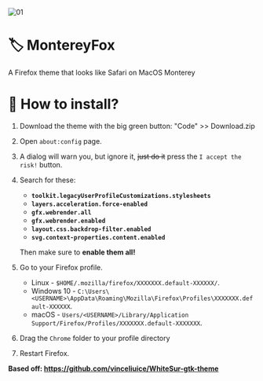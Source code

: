 ![01](https://github.com/vinceliuice/WhiteSur-gtk-theme/blob/pictures/pictures/firefox-monterey.png?raw=true)
# 🏷️ MontereyFox
A Firefox theme that looks like Safari on MacOS Monterey

# 📲 How to install?
1. Download the theme with the big green button: "Code" >> Download.zip
2. Open `about:config` page.
3. A dialog will warn you, but ignore it, ~~just do it~~ press the `I accept the risk!` button.
4. Search for these:

	+ **`toolkit.legacyUserProfileCustomizations.stylesheets`**
	+ **`layers.acceleration.force-enabled`**
	+ **`gfx.webrender.all`**
	+ **`gfx.webrender.enabled`**
	+ **`layout.css.backdrop-filter.enabled`**
	+ **`svg.context-properties.content.enabled`**

	Then make sure to **enable them all!**

5. Go to your Firefox profile.

	+ Linux - `$HOME/.mozilla/firefox/XXXXXXX.default-XXXXXX/`.
	+ Windows 10 - `C:\Users\<USERNAME>\AppData\Roaming\Mozilla\Firefox\Profiles\XXXXXXX.default-XXXXXX`.
	+ macOS - `Users/<USERNAME>/Library/Application Support/Firefox/Profiles/XXXXXXX.default-XXXXXXX`.

6. Drag the `Chrome` folder to your profile directory
7. Restart Firefox.

**Based off: https://github.com/vinceliuice/WhiteSur-gtk-theme**
